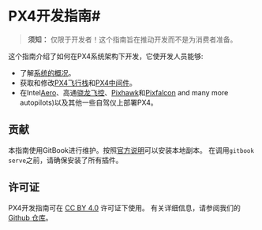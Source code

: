 # PX4开发指南#


> **须知：** 仅限于开发者！这个指南旨在推动开发而不是为消费者准备。


这个指南介绍了如何在PX4系统架构下开发，它使开发人员能够: 

* 了解[系统的概况](setup/config_initial.md)。 
* 获取和修改[PX4飞行栈](concept/flight_stack.md)和[PX4中间件](concept/middleware.md)。 
* 在Intel[Aero](flight_controller/intel_aero.md)、高通[骁龙飞控](flight_controller/snapdragon_flight.md)、[Pixhawk](flight_controller/pixhawk.md)和[Pixfalcon](flight_controller/pixfalcon.md) and many more autopilots)以及其他一些自驾仪上部署PX4。

## 贡献

本指南使用GitBook进行维护。按照[官方说明](https://toolchain.gitbook.com/setup.html)可以安装本地副本。 在调用`gitbook serve`之前，请确保安装了所有插件。


## 许可证

PX4开发指南可在 [CC BY 4.0](https://creativecommons.org/licenses/by/4.0/) 许可证下使用。 有关详细信息，请参阅我们的[Github 仓库](https://github.com/PX4/Devguide)。